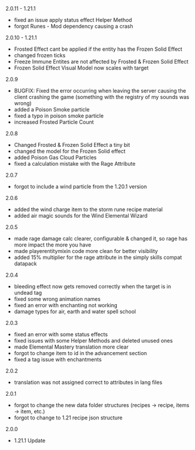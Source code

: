 2.0.11 - 1.21.1
- fixed an issue apply status effect Helper Method
- forgot Runes - Mod dependency causing a crash

2.0.10 - 1.21.1
- Frosted Effect cant be applied if the entity has the Frozen Solid Effect
- changed frozen ticks
- Freeze Immune Entites are not affected by Frosted & Frozen Solid Effect
- Frozen Solid Effect Visual Model now scales with target

2.0.9
- BUGFIX: Fixed the error occurring when leaving the server causing the client crashing the game (something with the registry of my sounds was wrong)
- added a Poison Smoke particle
- fixed a typo in poison smoke particle
- increased Frosted Particle Count

2.0.8
- Changed Frosted & Frozen Solid Effect a tiny bit
- changed the model for the Frozen Solid effect
- added Poison Gas Cloud Particles
- fixed a calculation mistake with the Rage Attribute

2.0.7
- forgot to include a wind particle from the 1.20.1 version

2.0.6
- added the wind charge item to the storm rune recipe material
- added air magic sounds for the Wind Elemental Wizard

2.0.5
- made rage damage calc clearer, configurable & changed it, so rage has more impact the more you have
- made playerentitymixin code more clean for better visibility
- added 15% multiplier for the rage attribute in the simply skills compat datapack

2.0.4
- bleeding effect now gets removed correctly when the target is in undead tag
- fixed some wrong animation names
- fixed an error with enchanting not working
- damage types for air, earth and water spell school

2.0.3
- fixed an error with some status effects
- fixed issues with some Helper Methods and deleted unused ones
- made Elemental Mastery translation more clear
- forgot to change item to id in the advancement section
- fixed a tag issue with enchantments

2.0.2
- translation was not assigned correct to attributes in lang files

2.0.1
- forgot to change the new data folder structures (recipes -> recipe, items -> item, etc.)
- forgot to change to 1.21 recipe json structure

2.0.0
- 1.21.1 Update